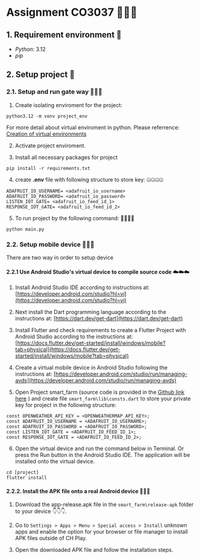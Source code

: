 # Assignment CO3037 🤖🤖🤖


## 1. Requirement environment 📑
- *Python*: 3.12
- *pip*

## 2. Setup project 🧱

### 2.1. Setup and run gate way 📡📡📡
1. Create isolating enviroment for the project:
```console
python3.12 -m venv project_env
```
For more detail about virtual enviroment in python. Please referrence: [Creation of virtual environments](https://docs.python.org/3/library/venv.html)

2. Activate project enviroment.

3. Install all necessary packages for project
```console
pip install -r requirements.txt
```

4. create **.env** file with following structure to store key:  🤐🤐🤐🤐
```console
ADAFRUIT_IO_USERNAME= <adafruit_io_username>
ADAFRUIT_IO_PASSWORD= <adafruit_io_password>
LISTEN_IOT_GATE= <adafruit_io_feed_id_1>
RESPONSE_IOT_GATE= <adafruit_io_feed_id_2>
```

5. To run project by the following command: 🚀🚀🚀🚀
```console
python main.py
```

### 2.2. Setup mobile device 📱📱📱
There are two way in order to setup device
#### 2.2.1 Use Android Studio's virtual device to compile source code ☁️☁️☁️

1. Install Android Studio IDE according to instructions at:
[https://developer.android.com/studio?hl=vi](https://developer.android.com/studio?hl=vi)

2. Next install the Dart programming language according to the instructions at: 
[https://dart.dev/get-dart](https://dart.dev/get-dart)

3. Install Flutter and check requirements to create a Flutter Project with Android Studio according to the instructions at: 
[https://docs.flutter.dev/get-started/install/windows/mobile?tab=physical](https://docs.flutter.dev/get-started/install/windows/mobile?tab=physical)

4. Create a virtual mobile device in Android Studio following the instructions at:
[https://developer.android.com/studio/run/managing-avds](https://developer.android.com/studio/run/managing-avds)

5. Open Project smart_farm (source code is provided in the [Github link here](https://github.com/LeoPkm2-1/IOT_Project_CO3037/tree/main) ) and create file `smart_farm\lib\consts.dart` to store your private key for project  in the following structure:

```console
const OPENWEATHER_API_KEY = <OPENWEATHERMAP_API_KEY>;
const ADAFRUIT_IO_USERNAME = <ADAFRUIT_IO_USERNAME>;
const ADAFRUIT_IO_PASSWORD = <ADAFRUIT_IO_PASSWORD>;
const LISTEN_IOT_GATE = <ADAFRUIT_IO_FEED_ID_1>;
const RESPONSE_IOT_GATE = <ADAFRUIT_IO_FEED_ID_2>;
```

6. Open the virtual device and run the command below in Terminal. Or press the Run button in the Android Studio IDE. The application will be installed onto the virtual device.

```console
cd [project]
flutter install
```

#### 2.2.2. Install the APK file onto a real Android device  📱📱📱
1. Download the app-release.apk file in the `smart_farm\release-apk` folder to your device :point_down::point_down::point_down:.

2. Go to `Settings > Apps > Menu > Special access > Install` unknown apps and enable the option for your browser or file manager to install APK files outside of CH Play.

3. Open the downloaded APK file and follow the installation steps.